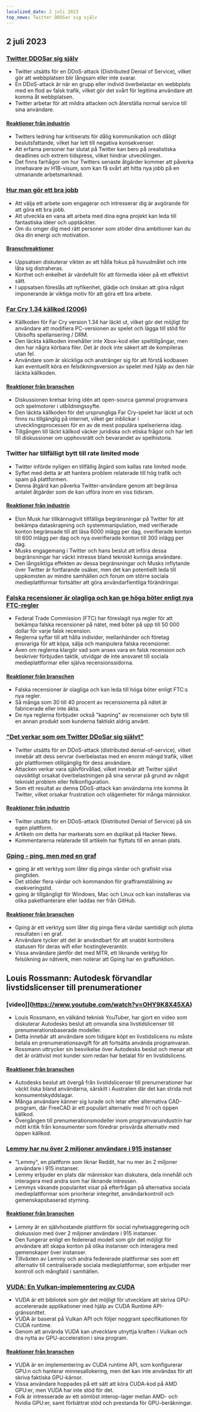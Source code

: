 ```yaml
---
localized_date: 2 juli 2023
top_news: Twitter DDOSar sig själv
---
```


## 2 juli 2023

### [Twitter DDOSar sig själv](https://sfba.social/@sysop408/110639435788921057)

- Twitter utsätts för en DDoS-attack (Distributed Denial of Service), vilket gör att webbplatsen blir långsam eller inte svarar.
- En DDoS-attack är när en grupp eller individ överbelastar en webbplats med en flod av falsk trafik, vilket gör det svårt för legitima användare att komma åt webbplatsen.
- Twitter arbetar för att mildra attacken och återställa normal service till sina användare.

#### [Reaktioner från industrin](http://news.ycombinator.com/item?id=36553236)

- Twitters ledning har kritiserats för dålig kommunikation och dåligt beslutsfattande, vilket har lett till negativa konsekvenser.
- Att erfarna personer har slutat på Twitter kan bero på orealistiska deadlines och extrem tidspress, vilket hindrar utvecklingen.
- Det finns farhågor om hur Twitters senaste åtgärder kommer att påverka innehavare av H1B-visum, som kan få svårt att hitta nya jobb på en utmanande arbetsmarknad.

### [Hur man gör ett bra jobb](http://paulgraham.com/greatwork.html)

- Att välja ett arbete som engagerar och intresserar dig är avgörande för att göra ett bra jobb.
- Att utveckla en vana att arbeta med dina egna projekt kan leda till fantastiska idéer och upptäckter.
- Om du omger dig med rätt personer som stöder dina ambitioner kan du öka din energi och motivation.

#### [Branschreaktioner](http://news.ycombinator.com/item?id=36550615)

- Uppsatsen diskuterar vikten av att hålla fokus på huvudmålet och inte låta sig distraheras.
- Korthet och enkelhet är värdefullt för att förmedla idéer på ett effektivt sätt.
- I uppsatsen föreslås att nyfikenhet, glädje och önskan att göra något imponerande är viktiga motiv för att göra ett bra arbete.

### [Far Cry 1.34 källkod (2006)](https://archive.org/details/far-cry-1.34-complete)

- Källkoden för Far Cry version 1.34 har läckt ut, vilket gör det möjligt för användare att modifiera PC-versionen av spelet och lägga till stöd för Ubisofts spellansering / DRM.
- Den läckta källkoden innehåller inte Xbox-kod eller speltillgångar, men den har några körbara filer. Det är dock inte säkert att de kompileras utan fel.
- Användare som är skickliga och anstränger sig för att förstå kodbasen kan eventuellt köra en felsökningsversion av spelet med hjälp av den här läckta källkoden.

#### [Reaktioner från branschen](http://news.ycombinator.com/item?id=36547801)

- Diskussionen kretsar kring idén att open-sourca gammal programvara och spelmotorer i utbildningssyfte.
- Den läckta källkoden för det ursprungliga Far Cry-spelet har läckt ut och finns nu tillgänglig på internet, vilket ger inblickar i utvecklingsprocessen för en av de mest populära spelserierna idag.
- Tillgången till läckt källkod väcker juridiska och etiska frågor och har lett till diskussioner om upphovsrätt och bevarandet av spelhistoria.

### Twitter har tillfälligt bytt till rate limited mode

- Twitter införde nyligen en tillfällig åtgärd som kallas rate limited mode.
- Syftet med detta är att hantera problem relaterade till hög trafik och spam på plattformen.
- Denna åtgärd kan påverka Twitter-användare genom att begränsa antalet åtgärder som de kan utföra inom en viss tidsram.

#### [Reaktioner från industrin](http://news.ycombinator.com/item?id=36552324)

- Elon Musk har tillkännagivit tillfälliga begränsningar på Twitter för att bekämpa dataskrapning och systemmanipulation, med verifierade konton begränsade till att läsa 6000 inlägg per dag, overifierade konton till 600 inlägg per dag och nya overifierade konton till 300 inlägg per dag.
- Musks engagemang i Twitter och hans beslut att införa dessa begränsningar har väckt intresse bland tekniskt kunniga användare.
- Den långsiktiga effekten av dessa begränsningar och Musks inflytande över Twitter är fortfarande osäker, men det kan potentiellt leda till uppkomsten av mindre samhällen och forum om större sociala medieplattformar fortsätter att göra användarfientliga förändringar.

### [Falska recensioner är olagliga och kan ge höga böter enligt nya FTC-regler](https://www.washingtonpost.com/technology/2023/06/30/fake-reviews-online-ftc/)

- Federal Trade Commission (FTC) har föreslagit nya regler för att bekämpa falska recensioner på nätet, med böter på upp till 50 000 dollar för varje falsk recension.
- Reglerna syftar till att hålla individer, mellanhänder och företag ansvariga för att köpa, sälja och manipulera falska recensioner.
- Även om reglerna klargör vad som anses vara en falsk recension och beskriver förbjuden taktik, utvidgar de inte ansvaret till sociala medieplattformar eller själva recensionssidorna.

#### [Reaktioner från branschen](http://news.ycombinator.com/item?id=36556228)

- Falska recensioner är olagliga och kan leda till höga böter enligt FTC:s nya regler.
- Så många som 30 till 40 procent av recensionerna på nätet är fabricerade eller inte äkta.
- De nya reglerna förbjuder också "kapning" av recensioner och byte till en annan produkt som kunderna faktiskt aldrig använt.

### ["Det verkar som om Twitter DDoSar sig självt"](https://sfba.social/@sysop408/110639474671754723)

- Twitter utsätts för en DDoS-attack (distributed denial-of-service), vilket innebär att dess servrar överbelastas med en enorm mängd trafik, vilket gör plattformen otillgänglig för dess användare.
- Attacken verkar vara självförvållad, vilket innebär att Twitter självt oavsiktligt orsakat överbelastningen på sina servrar på grund av något tekniskt problem eller felkonfiguration.
- Som ett resultat av denna DDoS-attack kan användarna inte komma åt Twitter, vilket orsakar frustration och olägenheter för många människor.

#### [Reaktioner från industrin](http://news.ycombinator.com/item?id=36553762)

- Twitter utsätts för en DDoS-attack (Distributed Denial of Service) på sin egen plattform.
- Artikeln om detta har markerats som en duplikat på Hacker News.
- Kommentarerna relaterade till artikeln har flyttats till en annan plats.

### [Gping - ping, men med en graf](https://github.com/orf/gping)

- gping är ett verktyg som låter dig pinga värdar och grafiskt visa pingtiden.
- Det stöder flera värdar och kommandon för grafframställning av exekveringstid.
- gping är tillgängligt för Windows, Mac och Linux och kan installeras via olika pakethanterare eller laddas ner från GitHub.

#### [Reaktioner från branschen](http://news.ycombinator.com/item?id=36548676)

- Gping är ett verktyg som låter dig pinga flera värdar samtidigt och plotta resultaten i en graf.
- Användare tycker att det är användbart för att snabbt kontrollera statusen för deras wifi eller hostingleverantör.
- Vissa användare jämför det med MTR, ett liknande verktyg för felsökning av nätverk, men noterar att Gping har en graffunktion.

## Louis Rossmann: Autodesk förvandlar livstidslicenser till prenumerationer

### [video]](https://www.youtube.com/watch?v=OHY9K8X45XA)

- Louis Rossmann, en välkänd teknisk YouTuber, har gjort en video som diskuterar Autodesks beslut att omvandla sina livstidslicenser till prenumerationsbaserade modeller.
- Detta innebär att användare som tidigare köpt en livstidslicens nu måste betala en prenumerationsavgift för att fortsätta använda programvaran.
- Rossmann uttrycker sin besvikelse över Autodesks beslut och menar att det är orättvist mot kunder som redan har betalat för en livstidslicens.

#### [Reaktioner från branschen](http://news.ycombinator.com/item?id=36547864)

- Autodesks beslut att övergå från livstidslicenser till prenumerationer har väckt ilska bland användarna, särskilt i Australien där det kan strida mot konsumentskyddslagar.
- Många användare känner sig lurade och letar efter alternativa CAD-program, där FreeCAD är ett populärt alternativ med fri och öppen källkod.
- Övergången till prenumerationsmodeller inom programvaruindustrin har mött kritik från konsumenter som föredrar prisvärda alternativ med öppen källkod.

### [Lemmy har nu över 2 miljoner användare i 915 instanser](https://lemmymap.feddit.de)

- "Lemmy", en plattform som liknar Reddit, har nu mer än 2 miljoner användare i 915 instanser.
- Lemmy erbjuder en plats där människor kan diskutera, dela innehåll och interagera med andra som har liknande intressen.
- Lemmys växande popularitet visar på efterfrågan på alternativa sociala medieplattformar som prioriterar integritet, användarkontroll och gemenskapsbaserad styrning.

#### [Reaktioner från branschen](http://news.ycombinator.com/item?id=36546425)

- Lemmy är en självhostande plattform för social nyhetsaggregering och diskussion med över 2 miljoner användare i 915 instanser.
- Den fungerar enligt en federerad modell som gör det möjligt för användare att skapa konton på olika instanser och interagera med gemenskaper över instanser.
- Tillväxten av Lemmy och andra federerade plattformar ses som ett alternativ till centraliserade sociala medieplattformar, som erbjuder mer kontroll och mångfald i samhällen.

### [VUDA: En Vulkan-implementering av CUDA](https://github.com/jgbit/vuda)

- VUDA är ett bibliotek som gör det möjligt för utvecklare att skriva GPU-accelererade applikationer med hjälp av CUDA Runtime API-gränssnittet.
- VUDA är baserat på Vulkan API och följer noggrant specifikationen för CUDA runtime.
- Genom att använda VUDA kan utvecklare utnyttja kraften i Vulkan och dra nytta av GPU-acceleration i sina program.

#### [Reaktioner från branschen](http://news.ycombinator.com/item?id=36549637)

- VUDA är en implementering av CUDA runtime API, som konfigurerar GPU:n och hanterar minnesallokering, men det kan inte användas för att skriva faktiska GPU-kärnor.
- Vissa användare hoppades på ett sätt att köra CUDA-kod på AMD GPU:er, men VUDA har inte stöd för det.
- Folk är intresserade av ett sömlöst interop-lager mellan AMD- och Nvidia GPU:er, samt förbättrat stöd och prestanda för GPU-beräkningar.
